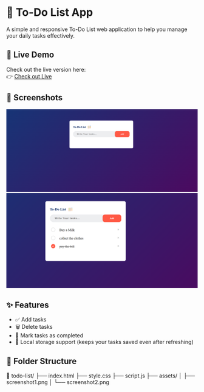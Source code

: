# 📝 To-Do List App 

A simple and responsive To-Do List web application to help you manage your daily tasks effectively.

## 🚀 Live Demo

Check out the live version here:  
👉 [Check out Live](https://endearing-sherbet-33a2c9.netlify.app/) 

## 📸 Screenshots

![Task List Screenshot](/assets/Screenshot-1.png)
![Completed Task Screenshot](/assets/Screenshot-2.png)



## ✨ Features

- ✅ Add tasks
- 🗑️ Delete tasks
- 📝 Mark tasks as completed
- 💾 Local storage support (keeps your tasks saved even after refreshing)

## 📁 Folder Structure

📁 todo-list/
├── index.html
├── style.css
├── script.js
├── assets/
│   ├── screenshot1.png
│   └── screenshot2.png




